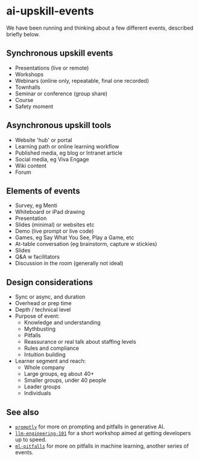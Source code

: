 # ai-upskill-events

We have been running and thinking about a few different events, described briefly below.


## Synchronous upskill events

- Presentations (live or remote)
- Workshops
- Webinars (online only, repeatable, final one recorded)
- Townhalls
- Seminar or conference (group share)
- Course
- Safety moment


## Asynchronous upskill tools

- Website 'hub' or portal
- Learning path or online learning workflow
- Published media, eg blog or Intranet article
- Social media, eg Viva Engage
- Wiki content
- Forum


## Elements of events

- Survey, eg Menti
- Whiteboard or iPad drawing
- Presentation
- Slides (minimal) or websites etc
- Demo (live prompt or live code)
- Games, eg Say What You See, Play a Game, etc
- At-table conversation (eg brainstorm, capture w stickies)
- Slides
- Q&A w facilitators
- Discussion in the room (generally not ideal)


## Design considerations

- Sync or async, and duration 
- Overhead or prep time
- Depth / technical level
- Purpose of event:
  - Knowledge and understanding
  - Mythbusting
  - Pitfalls
  - Reassurance or real talk about staffing levels
  - Rules and compliance
  - Intuition building
- Learner segment and reach:
  - Whole company
  - Large groups, eg about 40+
  - Smaller groups, under 40 people
  - Leader groups
  - Individuals


## See also

- [`promptly`](https://github.com/equinor/promptly) for more on prompting and pitfalls in generative AI.
- [`llm-engineering-101`](https://github.com/equinor/llm-engineering-101) for a short workshop aimed at getting developers up to speed.
- [`ml-pitfalls`](https://github.com/equinor/ml-pitfalls) for more on pitfalls in machine learning, another series of events.
